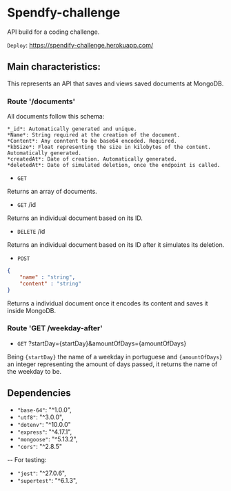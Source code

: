# Spendfy-challenge

API build for a coding challenge. 

`Deploy`: https://spendify-challenge.herokuapp.com/

## Main characteristics:

This represents an API that saves and views saved documents at MongoDB.

### Route '/documents'

All documents follow this schema:
```
*_id*: Automatically generated and unique.
*Name*: String required at the creation of the document.
*Content*: Any conntent to be base64 encoded. Required.
*kbSize*: Float representing the size in kilobytes of the content. Automatically generated.
*createdAt*: Date of creation. Automatically generated.
*deletedAt*: Date of simulated deletion, once the endpoint is called.
```

* `GET`

Returns an array of documents.


* `GET` /id

Returns an individual document based on its ID.


* `DELETE` /id

Returns an individual document based on its ID after it simulates its deletion.


* `POST`

```json
{
    "name" : "string",
    "content" : "string"
}
```

Returns a individual document once it encodes its content and saves it inside MongoDB.


### Route 'GET /weekday-after'

* `GET` ?startDay={startDay}&amountOfDays={amountOfDays}

Being `{startDay}` the name of a weekday in portuguese and `{amountOfDays}` an integer representing the amount of days passed, it returns the name of the weekday to be.


## Dependencies
* `"base-64"`: "^1.0.0",
* `"utf8"`: "^3.0.0",
* `"dotenv"`: "^10.0.0"
* `"express"`: "^4.17.1",
* `"mongoose"`: "^5.13.2",
* `"cors"`: "^2.8.5"

-- For testing:
* `"jest"`: "^27.0.6",
* `"supertest"`: "^6.1.3",
